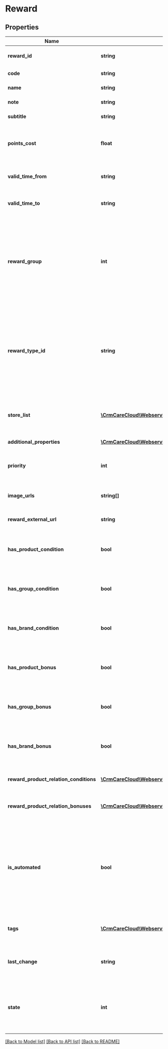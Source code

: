 # Reward

## Properties
Name | Type | Description | Notes
------------ | ------------- | ------------- | -------------
**reward_id** | **string** | The unique ID of the reward. | [optional] 
**code** | **string** | Code of the reward. | 
**name** | **string** | Name of the reward. | 
**note** | **string** | Additional text. | [optional] 
**subtitle** | **string** | Text of subtitle. | [optional] 
**points_cost** | **float** | Number of points, that will be spent by the voucher redemption. | [optional] 
**valid_time_from** | **string** | Time the reward is valid from. *(HH:MM:SS)* | [optional] 
**valid_time_to** | **string** | Time the reward is valid to. *(HH:MM:SS)* | [optional] 
**reward_group** | **int** | The unique ID of the reward group. *Possible values: 0 - party time voucher / 1 - catalog voucher / 2 - campaign voucher/ 4 - simple reward* | 
**reward_type_id** | **string** | The type of reward describes the reward behavior. For example, a Percentage discount, Buy one + get one discounted product, and others. | [optional] 
**store_list** | [**\CrmCareCloud\Webservice\RestApi\Client\Model\Store[]**](Store.md) | List of the stores where the reward can be redeemed. | 
**additional_properties** | [**\CrmCareCloud\Webservice\RestApi\Client\Model\PropertyRecord[]**](PropertyRecord.md) | Additional properties. | [optional] 
**priority** | **int** | Priority of the reward. *1 is the highest priority* | [optional] 
**image_urls** | **string[]** | List of reward image URL addresses. | [optional] 
**reward_external_url** | **string** | External URL addresses. | [optional] 
**has_product_condition** | **bool** | Parameter says, if there is product condition on reward. | [optional] 
**has_group_condition** | **bool** | Parameter says, if there is group condition on reward. | [optional] 
**has_brand_condition** | **bool** | Parameter says, if there is brand condition on reward. | [optional] 
**has_product_bonus** | **bool** | Parameter says, if there is product bonus on reward. | [optional] 
**has_group_bonus** | **bool** | Parameter says, if there is group bonus on reward. | [optional] 
**has_brand_bonus** | **bool** | Parameter says, if there is brand bonus on reward. | [optional] 
**reward_product_relation_conditions** | [**\CrmCareCloud\Webservice\RestApi\Client\Model\RewardProductRelationCondition[]**](RewardProductRelationCondition.md) | Conditions between reward and product. | [optional] 
**reward_product_relation_bonuses** | [**\CrmCareCloud\Webservice\RestApi\Client\Model\RewardProductRelationBonus[]**](RewardProductRelationBonus.md) | Bonuses between reward and product. | [optional] 
**is_automated** | **bool** | Parameter says, if reward is automated or not. If reward is automated, means it&#x27;s applied by rules of the reward. Otherwise have to be applied manually. | [optional] 
**tags** | [**\CrmCareCloud\Webservice\RestApi\Client\Model\Tag[]**](Tag.md) | List of the tags assigned to the reward. | [optional] 
**last_change** | **string** | Date and time of the last change. *(YYYY-MM-DD HH:MM:SS)* | [optional] 
**state** | **int** | State of the reward *Possible values are: 0 - deleted / 1 - active / 2 - non active* | [optional] 

[[Back to Model list]](../../README.md#documentation-for-models) [[Back to API list]](../../README.md#documentation-for-api-endpoints) [[Back to README]](../../README.md)

